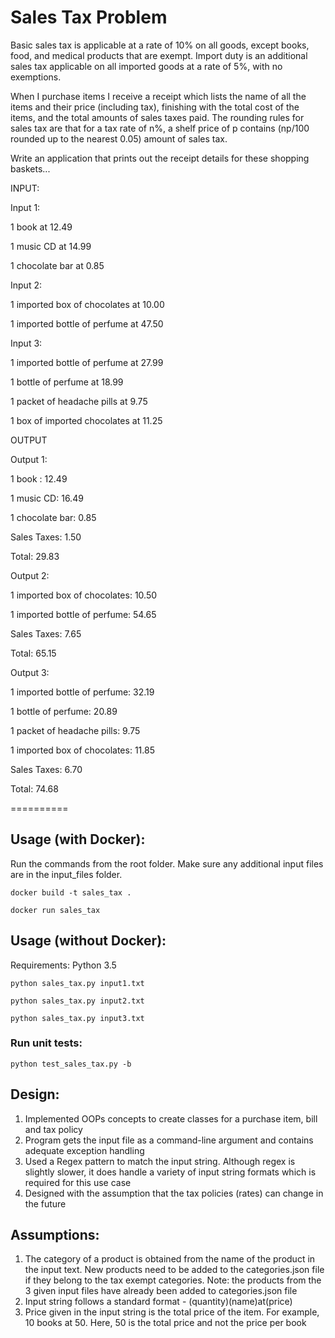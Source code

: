 # Sales Tax Problem

Basic sales tax is applicable at a rate of 10% on all goods, except books, food, and medical products that are exempt. Import duty is an additional sales tax applicable on all imported goods at a rate of 5%, with no exemptions.

 

When I purchase items I receive a receipt which lists the name of all the items and their price (including tax), finishing with the total cost of the items, and the total amounts of sales taxes paid.  The rounding rules for sales tax are that for a tax rate of n%, a shelf price of p contains (np/100 rounded up to the nearest 0.05) amount of sales tax.

 

Write an application that prints out the receipt details for these shopping baskets...

INPUT:

 

Input 1:

1 book at 12.49

1 music CD at 14.99

1 chocolate bar at 0.85

 

Input 2:

1 imported box of chocolates at 10.00

1 imported bottle of perfume at 47.50

 

Input 3:

1 imported bottle of perfume at 27.99

1 bottle of perfume at 18.99

1 packet of headache pills at 9.75

1 box of imported chocolates at 11.25

 

OUTPUT

 

Output 1:

1 book : 12.49

1 music CD: 16.49

1 chocolate bar: 0.85

Sales Taxes: 1.50

Total: 29.83

 

Output 2:

1 imported box of chocolates: 10.50

1 imported bottle of perfume: 54.65

Sales Taxes: 7.65

Total: 65.15

 

Output 3:

1 imported bottle of perfume: 32.19

1 bottle of perfume: 20.89

1 packet of headache pills: 9.75

1 imported box of chocolates: 11.85

Sales Taxes: 6.70

Total: 74.68

==========

## Usage (with Docker):

Run the commands from the root folder. Make sure any additional
input files are in the input_files folder.

```
docker build -t sales_tax .
```

```
docker run sales_tax
```

## Usage (without Docker):

Requirements: Python 3.5

```
python sales_tax.py input1.txt
```

```
python sales_tax.py input2.txt
```

```
python sales_tax.py input3.txt
```

### Run unit tests:
```
python test_sales_tax.py -b
```

## Design:
1. Implemented OOPs concepts to create classes for a purchase item, bill and tax policy
2. Program gets the input file as a command-line argument and contains adequate exception handling
3. Used a Regex pattern to match the input string. Although regex is slightly slower, it
does handle a variety of input string formats which is required for this use case
4. Designed with the assumption that the tax policies (rates) can change in the future

## Assumptions:
1. The category of a product is obtained from the name of the product in the input text.
New products need to be added to the categories.json file if they belong to the tax exempt
categories.
Note: the products from the 3 given input files have already been added to categories.json
file
2. Input string follows a standard format - (quantity)(name)at(price)
3. Price given in the input string is the total price of the item. For example, 10 books at 50.
Here, 50 is the total price and not the price per book
